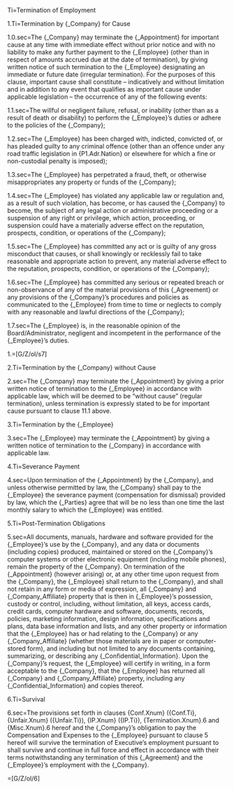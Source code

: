 Ti=Termination of Employment

1.Ti=Termination by {_Company} for Cause

1.0.sec=The {_Company} may terminate the {_Appointment} for important cause at any time with immediate effect without prior notice and with no liability to make any further payment to the {_Employee} (other than in respect of amounts accrued due at the date of termination), by giving written notice of such termination to the {_Employee} designating an immediate or future date (irregular termination). For the purposes of this clause, important cause shall constitute – indicatively and without limitation and in addition to any event that qualifies as important cause under applicable legislation – the occurrence of any of the following events:

1.1.sec=The willful or negligent failure, refusal, or inability (other than as a result of death or disability) to perform the {_Employee}’s duties or adhere to the policies of the {_Company};

1.2.sec=The {_Employee} has been charged with, indicted, convicted of, or has pleaded guilty to any criminal offence (other than an offence under any road traffic legislation in {P1.Adr.Nation} or elsewhere for which a fine or non-custodial penalty is imposed);

1.3.sec=The {_Employee} has perpetrated a fraud, theft, or otherwise misappropriates any property or funds of the {_Company};

1.4.sec=The {_Employee} has violated any applicable law or regulation and, as a result of such violation, has become, or has caused the {_Company} to become, the subject of any legal action or administrative proceeding or a suspension of any right or privilege, which action, proceeding, or suspension could have a materially adverse effect on the reputation, prospects, condition, or operations of the {_Company};

1.5.sec=The {_Employee} has committed any act or is guilty of any gross misconduct that causes, or shall knowingly or recklessly fail to take reasonable and appropriate action to prevent, any material adverse effect to the reputation, prospects, condition, or operations of the {_Company};

1.6.sec=The {_Employee} has committed any serious or repeated breach or non-observance of any of the material provisions of this {_Agreement} or any provisions of the {_Company}’s procedures and policies as communicated to the {_Employee} from time to time or neglects to comply with any reasonable and lawful directions of the {_Company};

1.7.sec=The {_Employee} is, in the reasonable opinion of the Board/Administrator, negligent and incompetent in the performance of the {_Employee}’s duties.

1.=[G/Z/ol/s7]

2.Ti=Termination by the {_Company} without Cause

2.sec=The {_Company} may terminate the {_Appointment} by giving a prior written notice of termination to the {_Employee} in accordance with applicable law, which will be deemed to be “without cause” (regular termination), unless termination is expressly stated to be for important cause pursuant to clause 11.1 above.

3.Ti=Termination by the {_Employee}

3.sec=The {_Employee} may terminate the {_Appointment} by giving a written notice of termination to the {_Company} in accordance with applicable law.

4.Ti=Severance Payment

4.sec=Upon termination of the {_Appointment} by the {_Company}, and unless otherwise permitted by law, the {_Company} shall pay to the {_Employee} the severance payment (compensation for dismissal) provided by law, which the {_Parties} agree that will be no less than one time the last monthly salary to which the {_Employee} was entitled.

5.Ti=Post-Termination Obligations

5.sec=All documents, manuals, hardware and software provided for the {_Employee}’s use by the {_Company}, and any data or documents (including copies) produced, maintained or stored on the {_Company}’s computer systems or other electronic equipment (including mobile phones), remain the property of the {_Company}. On termination of the {_Appointment} (however arising) or, at any other time upon request from the {_Company}, the {_Employee} shall return to the {_Company}, and shall not retain in any form or media of expression, all {_Company} and {_Company_Affiliate} property that is then in {_Employee}’s possession, custody or control, including, without limitation, all keys, access cards, credit cards, computer hardware and software, documents, records, policies, marketing information, design information, specifications and plans, data base information and lists, and any other property or information that the {_Employee} has or had relating to the {_Company} or any {_Company_Affiliate} (whether those materials are in paper or computer-stored form), and including but not limited to any documents containing, summarizing, or describing any {_Confidential_Information}. Upon the {_Company}’s request, the {_Employee} will certify in writing, in a form acceptable to the {_Company}, that the {_Employee} has returned all {_Company} and {_Company_Affiliate} property, including any {_Confidential_Information} and copies thereof.

6.Ti=Survival

6.sec=The provisions set forth in clauses {Conf.Xnum} ({Conf.Ti}, {Unfair.Xnum} ({Unfair.Ti}), {IP.Xnum} ({IP.Ti}), {Termination.Xnum}.6 and {Misc.Xnum}.6 hereof and the {_Company}’s obligation to pay the Compensation and Expenses to the {_Employee} pursuant to clause 5 hereof will survive the termination of Executive’s employment pursuant to shall survive and continue in full force and effect in accordance with their terms notwithstanding any termination of this {_Agreement} and the {_Employee}’s employment with the {_Company}.

=[G/Z/ol/6]

